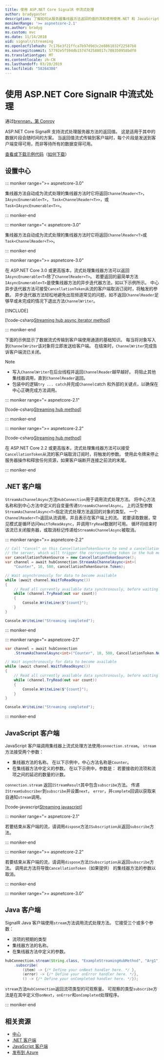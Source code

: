 ```yaml
---
title: 使用 ASP.NET Core SignalR 中流式处理
author: bradygaster
description: 了解如何从服务器集线器方法返回的值的流和使用使用.NET 和 JavaScript 客户端的流。
monikerRange: '>= aspnetcore-2.1'
ms.author: bradyg
ms.custom: mvc
ms.date: 11/14/2018
uid: signalr/streaming
ms.openlocfilehash: 7c176e3f21ffca7b97d9d3c2e8861032f22587b8
ms.sourcegitcommit: 57792e5f594db1574742588017c708350958bdf0
ms.translationtype: MT
ms.contentlocale: zh-CN
ms.lasthandoff: 03/20/2019
ms.locfileid: "58264308"
---
```

# <a name="use-streaming-in-aspnet-core-signalr"></a>使用 ASP.NET Core SignalR 中流式处理

通过[brennan，第 Conroy](https://github.com/BrennanConroy)

ASP.NET Core SignalR 支持流式处理服务器方法的返回值。 这是适用于其中的数据片段会随时间的方案。 当返回值流式传输到客户端时，每个片段是发送到客户端变得可用，而非等待所有的数据变得可用。

[查看或下载示例代码](https://github.com/aspnet/Docs/tree/live/aspnetcore/signalr/streaming/sample)（[如何下载](xref:index#how-to-download-a-sample)）

## <a name="set-up-the-hub"></a>设置中心

::: moniker range=">= aspnetcore-3.0"

集线器方法自动成为流式处理的集线器方法时它将返回`ChannelReader<T>`， `IAsyncEnumerable<T>`， `Task<ChannelReader<T>>`，或`Task<IAsyncEnumerable<T>>`。

::: moniker-end

::: moniker range="< aspnetcore-3.0"

集线器方法自动成为流式处理的集线器方法时它将返回`ChannelReader<T>`或`Task<ChannelReader<T>>`。

::: moniker-end

::: moniker range=">= aspnetcore-3.0"

在 ASP.NET Core 3.0 或更高版本，流式处理集线器方法可以返回`IAsyncEnumerable<T>`除了`ChannelReader<T>`。 若要返回的最简单方法`IAsyncEnumerable<T>`是使集线器方法的异步迭代器方法，如以下示例所示。 中心异步迭代器方法可接受`CancellationToken`从流的客户端取消订阅时，将触发的参数。 异步迭代器方法轻松地避免出现频道常见的问题，如不返回`ChannelReader`足够早或未完成的情况下退出方法`ChannelWriter`。

[!INCLUDE[](~/includes/csharp-8-required.md)]

[!code-csharp[Streaming hub async iterator method](streaming/sample/Hubs/AsyncEnumerableHub.cs?name=snippet_AsyncIterator)]

::: moniker-end

下面的示例显示了数据流式传输到客户端使用通道的基础知识。 每当将对象写入到`ChannelWriter`该对象将立即发送给客户端。 在结束时，`ChannelWriter`完成告诉客户端流已关闭。

> [!NOTE]
> * 写入`ChannelWriter`在后台线程并返回`ChannelReader`越早越好。 将阻止其他集线器调用，直到`ChannelReader`返回。
> * 包装中的逻辑`try ... catch`并完成`Channel`catch 和外部的关键点，以确保在中心正确完成方法调用。

::: moniker range="= aspnetcore-2.1"

[!code-csharp[Streaming hub method](streaming/sample/Hubs/StreamHub.aspnetcore21.cs?name=snippet1)]

::: moniker-end

::: moniker range=">= aspnetcore-2.2"

[!code-csharp[Streaming hub method](streaming/sample/Hubs/StreamHub.cs?name=snippet1)]

在 ASP.NET Core 2.2 或更高版本，流式处理集线器方法可以接受`CancellationToken`从流的客户端取消订阅时，将触发的参数。 使用此令牌来停止服务器操作和释放任何资源，如果客户端断开连接之前流的末尾。

::: moniker-end

## <a name="net-client"></a>.NET 客户端

`StreamAsChannelAsync`方法`HubConnection`用于调用流式处理方法。 将中心方法名称和到中心方法中定义的自变量传递`StreamAsChannelAsync`。 上的泛型参数`StreamAsChannelAsync<T>`指定流式处理方法返回的对象的类型。 一个`ChannelReader<T>`返回从流调用，并且表示在客户端上的流。 若要读取数据，常见模式是循环访问`WaitToReadAsync`，并调用`TryRead`数据时可用。 循环将结束时该流已关闭服务器，或取消标记传递给`StreamAsChannelAsync`被取消。

::: moniker range=">= aspnetcore-2.2"

```csharp
// Call "Cancel" on this CancellationTokenSource to send a cancellation message to
// the server, which will trigger the corresponding token in the hub method.
var cancellationTokenSource = new CancellationTokenSource();
var channel = await hubConnection.StreamAsChannelAsync<int>(
    "Counter", 10, 500, cancellationTokenSource.Token);

// Wait asynchronously for data to become available
while (await channel.WaitToReadAsync())
{
    // Read all currently available data synchronously, before waiting for more data
    while (channel.TryRead(out var count))
    {
        Console.WriteLine($"{count}");
    }
}

Console.WriteLine("Streaming completed");
```

::: moniker-end

::: moniker range="= aspnetcore-2.1"

```csharp
var channel = await hubConnection
    .StreamAsChannelAsync<int>("Counter", 10, 500, CancellationToken.None);

// Wait asynchronously for data to become available
while (await channel.WaitToReadAsync())
{
    // Read all currently available data synchronously, before waiting for more data
    while (channel.TryRead(out var count))
    {
        Console.WriteLine($"{count}");
    }
}

Console.WriteLine("Streaming completed");
```

::: moniker-end

## <a name="javascript-client"></a>JavaScript 客户端

JavaScript 客户端调用集线器上流式处理方法使用`connection.stream`。 `stream`方法接受两个参数：

* 集线器方法的名称。 在以下示例中，中心方法名称是`Counter`。
* 在集线器方法中定义的参数。 在以下示例中，参数是： 若要接收的流项和流项之间的延迟的数量的计数。

`connection.stream` 返回`IStreamResult`其中包含`subscribe`方法。 传递`IStreamSubscriber`到`subscribe`并设置`next`， `error`，并`complete`回调以获取来自通知`stream`调用。

[!code-javascript[Streaming javascript](streaming/sample/wwwroot/js/stream.js?range=19-36)]

::: moniker range="= aspnetcore-2.1"

若要结束从客户端的流，请调用`dispose`方法`ISubscription`从返回`subscribe`方法。

::: moniker-end

::: moniker range=">= aspnetcore-2.2"

若要结束从客户端的流，请调用`dispose`方法`ISubscription`从返回`subscribe`方法。 调用此方法将导致`CancellationToken`（如果提供） 的集线器方法的参数以取消。

::: moniker-end

::: moniker range=">= aspnetcore-3.0"

## <a name="java-client"></a>Java 客户端

SignalR Java 客户端使用`stream`方法调用流式处理方法。 它接受三个或多个参数：

* 流项的预期的类型
* 集线器方法的名称。
* 在集线器方法中定义的参数。

```java
hubConnection.stream(String.class, "ExampleStreamingHubMethod", "Arg1")
    .subscribe(
        (item) -> {/* Define your onNext handler here. */ },
        (error) -> {/* Define your onError handler here. */},
        () -> {/* Define your onCompleted handler here. */});
```

`stream`方法`HubConnection`返回流项类型的可观察量。 可观察的类型`subscribe`方法是在其中定义你`onNext`，`onError`和`onCompleted`处理程序。

::: moniker-end

## <a name="related-resources"></a>相关资源

* [中心](xref:signalr/hubs)
* [.NET 客户端](xref:signalr/dotnet-client)
* [JavaScript 客户端](xref:signalr/javascript-client)
* [发布到 Azure](xref:signalr/publish-to-azure-web-app)
